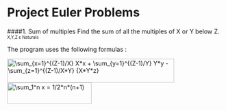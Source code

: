 # Project Euler Problems

####1. Sum of multiples
Find the sum of all the multiples of X or Y below Z. <sub><sup>X,Y,Z ε Naturals</sup></sub>

The program uses the following formulas :

<img src="http://www.sciweavers.org/tex2img.php?eq=%5Csum_%7Bx%3D1%7D%5E%7B%28Z-1%29%2FX%7D%20X%2Ax%20%2B%20%20%5Csum_%7By%3D1%7D%5E%7B%28Z-1%29%2FY%7D%20Y%2Ay%20-%20%5Csum_%7Bz%3D1%7D%5E%7B%28Z-1%29%2FX%2AY%7D%20%7BX%2AY%2Az%7D&bc=White&fc=Black&im=jpg&fs=12&ff=arev&edit=0" align="center" border="0" alt="\sum_{x=1}^{(Z-1)/X} X*x +  \sum_{y=1}^{(Z-1)/Y} Y*y - \sum_{z=1}^{(Z-1)/X*Y} {X*Y*z}" width="390" height="56" />

<img src="http://www.sciweavers.org/tex2img.php?eq=%20%5Csum_1%5En%20x%20%20%3D%201%2F2%2An%2A%28n%2B1%29&bc=White&fc=Black&im=jpg&fs=12&ff=arev&edit=0" align="center" border="0" alt=" \sum_1^n x  = 1/2*n*(n+1)" width="197" height="50" />
